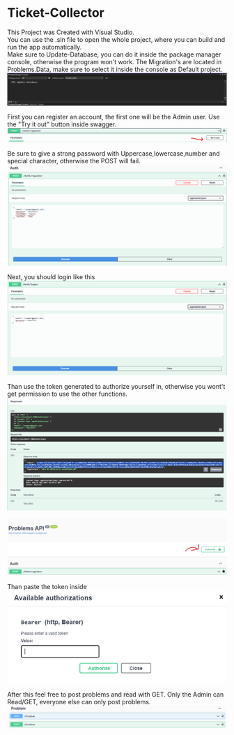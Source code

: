# Ticket-Collector

This Project was Created with Visual Studio.  
You can use the .sln file to open the whole project, where you can build and run the app automatically.  
Make sure to Update-Database, you can do it inside the package manager console, otherwise the program won't work. The Migration's are located in Problems.Data, make sure to select it inside the console as Default project.  
![MigrationHelp](./GitShowcase/MigrationHelp.png)  

First you can register an account, the first one will be the Admin user. Use the "Try it out" button inside swagger.  
![TryItOutButtonPic](./GitShowcase/TryItOutButton.png)  

Be sure to give a strong password with Uppercase,lowercase,number and special character, otherwise the POST will fail.  
![RegisterPic](./GitShowcase/Register.png)  

Next, you should login like this  
![LoginPic](./GitShowcase/login.png)  

Than use the token generated to authorize yourself in, otherwise you wont't get permission to use the other functions.  
![LoginResponsePic](./GitShowcase/LoginResponse.png)  

![AuthorizeButtonPic](./GitShowcase/AuthorizeButton.png)  

Than paste the token inside  
![AuthorizeScreenPic](./GitShowcase/AuthorizeScreen.png)  

After this feel free to post problems and read with GET. Only the Admin can Read/GET, everyone else can only post problems.  
![PostPutButtonPic](./GitShowcase/PostPutButton.png)
